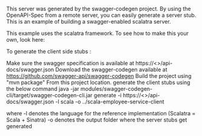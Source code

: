 This server was generated by the swagger-codegen project. By using the OpenAPI-Spec from a remote server, you can easily generate a server stub. This is an example of building a swagger-enabled scalatra server.

This example uses the scalatra framework. To see how to make this your own, look here:

To generate the client side stubs :

Make sure the swagger specification is available at https://<>/api-docs/swagger.json
Download the swagger-codegen available at https://github.com/swagger-api/swagger-codegen
Build the project using "mvn package"
From this project location. generate the client stubs using the below command
java -jar modules/swagger-codegen-cli/target/swagger-codegen-cli.jar generate -i https://<>/api-docs/swagger.json -l scala -o ../scala-employee-service-client

where -l denotes the language for the reference implementation (Scalatra = Scala + Sinatra) -o denotes the output folder where the server stubs get generated
